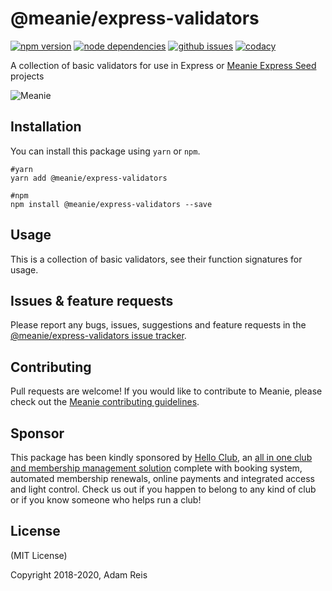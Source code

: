 # @meanie/express-validators

[![npm version](https://img.shields.io/npm/v/@meanie/express-validators.svg)](https://www.npmjs.com/package/@meanie/express-validators)
[![node dependencies](https://david-dm.org/meanie/express-validators.svg)](https://david-dm.org/meanie/express-validators)
[![github issues](https://img.shields.io/github/issues/meanie/express-validators.svg)](https://github.com/meanie/express-validators/issues)
[![codacy](https://img.shields.io/codacy/4864254c6487475690821ffd20c498f0.svg)](https://www.codacy.com/app/meanie/express-validators)

A collection of basic validators for use in Express or [Meanie Express Seed](https://github.com/meanie/express-seed) projects

![Meanie](https://raw.githubusercontent.com/meanie/meanie/master/meanie-logo-full.png)

## Installation

You can install this package using `yarn` or `npm`.

```shell
#yarn
yarn add @meanie/express-validators

#npm
npm install @meanie/express-validators --save
```

## Usage

This is a collection of basic validators, see their function signatures for usage.


## Issues & feature requests

Please report any bugs, issues, suggestions and feature requests in the [@meanie/express-validators issue tracker](https://github.com/meanie/express-validators/issues).

## Contributing

Pull requests are welcome! If you would like to contribute to Meanie, please check out the [Meanie contributing guidelines](https://github.com/meanie/meanie/blob/master/CONTRIBUTING.md).

## Sponsor

This package has been kindly sponsored by [Hello Club](https://helloclub.com?source=meanie), an [all in one club and membership management solution](https://helloclub.com?source=meanie) complete with booking system, automated membership renewals, online payments and integrated access and light control. Check us out if you happen to belong to any kind of club or if you know someone who helps run a club!

## License

(MIT License)

Copyright 2018-2020, Adam Reis
